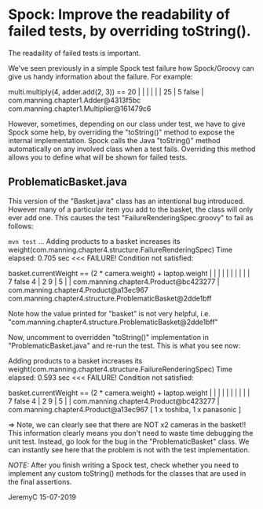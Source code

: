 # Spock: Improve the readability of failed tests, by overriding toString().

The readaility of failed tests is important.

We've seen previously in a simple Spock test failure how Spock/Groovy can give us
handy information about the failure. For example:

multi.multiply(4, adder.add(2, 3)) == 20
|     |           |     |          |
|     25          |     5          false
|                 com.manning.chapter1.Adder@4313f5bc
com.manning.chapter1.Multiplier@161479c6

However, sometimes, depending on our class under test, we have to give Spock some
help, by overriding the "toString()" method to expose the internal implementation.
Spock calls the Java "toString()" method automatically on any involved class when
a test fails. Overriding this method allows you to define what will be shown for
failed tests.


## ProblematicBasket.java
This version of the "Basket.java" class has an intentional bug introduced.
However many of a particular item you add to the basket, the class will only
ever add one. This causes the test "FailureRenderingSpec.groovy" to fail as follows:

`mvn test`
...
Adding products to a basket increases its weight(com.manning.chapter4.structure.FailureRenderingSpec)  Time elapsed: 0.705 sec  <<< FAILURE!
Condition not satisfied:

basket.currentWeight == (2 * camera.weight) + laptop.weight
|      |             |     | |      |       | |      |
|      7             false 4 |      2       9 |      5
|                            |                com.manning.chapter4.Product@bc423277
|                            com.manning.chapter4.Product@a13ec967
com.manning.chapter4.structure.ProblematicBasket@2dde1bff

Note how the value printed for "basket" is not very helpful, i.e. "com.manning.chapter4.structure.ProblematicBasket@2dde1bff"

Now, uncomment to overridden "toString()" implementation in "ProblematicBasket.java" and re-run the test.
This is what you see now:

Adding products to a basket increases its weight(com.manning.chapter4.structure.FailureRenderingSpec)  Time elapsed: 0.593 sec  <<< FAILURE!
Condition not satisfied:

basket.currentWeight == (2 * camera.weight) + laptop.weight
|      |             |     | |      |       | |      |
|      7             false 4 |      2       9 |      5
|                            |                com.manning.chapter4.Product@bc423277
|                            com.manning.chapter4.Product@a13ec967
[ 1 x toshiba, 1 x panasonic ]

=> Note, we can clearly see that there are NOT x2 cameras in the basket!! 
   This information clearly means you don't need to waste time debugging the unit test. Instead,
   go look for the bug in the "ProblematicBasket" class.
   We can instantly see here that the problem is not with the test implementation.

*NOTE:* After you finish writing a Spock test, check whether you need to implement any 
        custom toString() methods for the classes that are used in the final assertions.


JeremyC 15-07-2019
